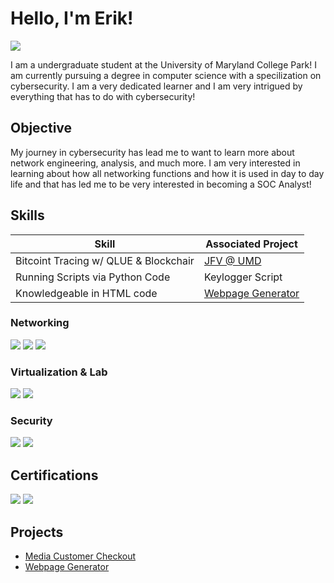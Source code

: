# Hello, I'm Erik!
<a href="www.linkedin.com/in/erikvas35"><img src="https://img.shields.io/badge/-LinkedIn-0072b1?&style=for-the-badge&logo=linkedin&logoColor=white" /></a>

I am a undergraduate student at the University of Maryland College Park! I am currently pursuing a degree in computer science with a specilization on cybersecurity. I am a very dedicated learner and I am very intrigued by everything that has to do with cybersecurity!

## Objective

My journey in cybersecurity has lead me to want to learn more about network engineering, analysis, and much more. I am very interested in learning about how all networking functions and how it is used in day to day life and that has led me to be very interested in becoming a SOC Analyst!

## Skills

| Skill                                         | Associated Project         |
|-----------------------------------------------|----------------------------|
| Bitcoint Tracing w/ QLUE & Blockchair                                         | <a href="https://www.rhsmith.umd.edu/news/umds-justice-fraud-victims-host-business-fraud-prevention-seminar">JFV @ UMD</a>                        |
| Running Scripts via Python Code                                   | Keylogger Script                       |
| Knowledgeable in HTML code                                          | <a href="https://github.com/erikvas35/Webpage-Generator/tree/main">Webpage Generator</a>               |

### Networking 
<div>
    <img src="https://img.shields.io/badge/-Wireshark-1679A7?&style=for-the-badge&logo=Wireshark&logoColor=white" />
    <img src="https://img.shields.io/badge/-Netflow-0070C0?&style=for-the-badge&logo=Flow&logoColor=white" />
    <img src="https://img.shields.io/badge/-Zenmap-32CD32?&style=for-the-badge&logo=Zenmap&logoColor=white" />
</div>

### Virtualization & Lab
<div>
    <img src="https://img.shields.io/badge/-VirtualBox-1E1E1E?&style=for-the-badge&logo=VirtualBox&logoColor=white" />
    <img src="https://img.shields.io/badge/-Vagrant-1563FF?&style=for-the-badge&logo=Vagrant&logoColor=white" />
</div>

### Security 
<div>
    <img src="https://img.shields.io/badge/-Kali_Linux-557C87?&style=for-the-badge&logo=Kali&logoColor=white" />
    <img src="https://img.shields.io/badge/-Nmap-339933?&style=for-the-badge&logo=Nmap&logoColor=white" />
</div>

## Certifications
<div>
    <!-- Completed Certification -->
    <img src="https://img.shields.io/badge/-Intro_to_Cybersecurity_Cisco-0072C6?&style=for-the-badge&logo=Cisco&logoColor=white" />
    <!-- Currently Working On -->
    <img src="https://img.shields.io/badge/-Google_Cybersecurity_Certification-4285F4?&style=for-the-badge&logo=Google&logoColor=white" />
</div>

## Projects
- <a href="https://github.com/erikvas35/Media-Customer-Checkout">Media Customer Checkout</a>
- <a href="https://github.com/erikvas35/Webpage-Generator/tree/main">Webpage Generator</a>
